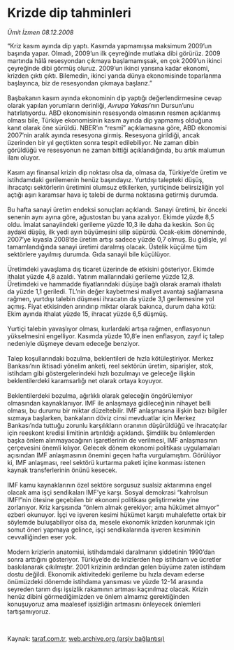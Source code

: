 # Krizde dip tahminleri

*Ümit İzmen 08.12.2008*

<div class="taraf_structure_2col_1zq">
<div class="margen_n">



 <p>“Kriz kasım ayında dip yaptı. Kasımda yapmamışsa maksimum 2009’un başında yapar. Olmadı, 2009’un ilk çeyreğinde mutlaka dibi görürüz. 2009 martında hâlâ resesyondan çıkmaya başlamamışsak, en çok 2009’un ikinci çeyreğinde dibi görmüş oluruz. 2009’un ikinci yarısına kadar ekonomi, krizden çıktı çıktı. Bilemedin, ikinci yarıda dünya ekonomisinde toparlanma başlayınca, biz de resesyondan çıkmaya başlarız.” <br/><br/>Başbakanın kasım ayında ekonominin dip yaptığı değerlendirmesine cevap olarak yapılan yorumların derinliği, <i>Avrupa Yakası</i>’nın Dursun’unu hatırlatıyordu. ABD ekonomisinin resesyonda olmasının resmen açıklanmış olması bile, Türkiye ekonomisinin kasım ayında dip yapmamış olduğuna kanıt olarak öne sürüldü. NBER’ın “resmî” açıklamasına göre, ABD ekonomisi 2007’nin aralık ayında resesyona girmiş. Resesyona girildiği, ancak üzerinden bir yıl geçtikten sonra tespit edilebiliyor. Ne zaman dibin görüldüğü ve resesyonun ne zaman bittiği açıklandığında, bu artık malumun ilanı oluyor. <br/><br/>Kasım ayı finansal krizin dip noktası olsa da, olmasa da, Türkiye’de üretim ve istihdamdaki gerilemenin henüz başındayız. Yurtdışı talepteki düşüş, ihracatçı sektörlerin üretimini olumsuz etkilerken, yurtiçinde belirsizliğin yol açtığı aşırı karamsar hava iç talebi de durma noktasına getirmiş durumda. <br/><br/>Bu hafta sanayi üretim endeksi sonuçları açıklandı. Sanayi üretimi, bir önceki senenin aynı ayına göre, ağustostan bu yana azalıyor. Ekimde yüzde 8,5 oldu. İmalat sanayiindeki gerileme yüzde 10,3 ile daha da keskin. Son üç aydaki düşüş, ilk yedi ayın büyümesini silip süpürdü. Ocak-ekim döneminde, 2007’ye kıyasla 2008’de üretim artışı sadece yüzde 0,7 olmuş. Bu gidişle, yıl tamamlandığında sanayi üretimi daralmış olacak. Üstelik küçülme tüm sektörlere yayılmış durumda. Gıda sanayii bile küçülüyor. <br/><br/>Üretimdeki yavaşlama dış ticaret üzerinde de etkisini gösteriyor. Ekimde ithalat yüzde 4,8 azaldı. Yatırım mallarındaki gerileme yüzde 12,8. Üretimdeki ve hammadde fiyatlarındaki düşüşe bağlı olarak aramalı ithalatı da yüzde 1,1 geriledi. TL’nin değer kaybetmesi maliyet avantajı sağlamasına rağmen, yurtdışı talebin düşmesi ihracatın da yüzde 3,1 gerilemesine yol açmış. Fiyat etkisinden arındırıp miktar olarak bakınca, durum daha kötü: Ekim ayında ithalat yüzde 15, ihracat yüzde 6,5 düşmüş. <br/><br/>Yurtiçi talebin yavaşlıyor olması, kurlardaki artışa rağmen, enflasyonun yükselmesini engelliyor. Kasımda yüzde 10,8’e inen enflasyon, zayıf iç talep nedeniyle düşmeye devam edeceğe benziyor. <br/><br/>Talep koşullarındaki bozulma, beklentileri de hızla kötüleştiriyor. Merkez Bankası’nın iktisadi yönelim anketi, reel sektörün üretim, siparişler, stok, istihdam gibi göstergelerindeki hızlı bozulmayı ve geleceğe ilişkin beklentilerdeki karamsarlığı net olarak ortaya koyuyor. <br/><br/>Beklentilerdeki bozulma, ağırlıklı olarak geleceğin öngörülemiyor olmasından kaynaklanıyor. IMF ile anlaşmaya gidileceğinin nihayet belli olması, bu durumu bir miktar düzeltebilir. IMF anlaşmasına ilişkin bazı bilgiler sızmaya başlarken, bankaların döviz cinsi mevduatlar için Merkez Bankası’nda tuttuğu zorunlu karşılıkların oranının düşürüldüğü ve ihracatçılar için reeskont kredisi limitinin artırıldığı açıklandı. Şimdilik bu önlemlerden başka önlem alınmayacağının işaretlerinin de verilmesi, IMF anlaşmasının çerçevesini önemli kılıyor. Gelecek dönem ekonomi politikası uygulamaları açısından IMF anlaşmasının önemini geçen hafta vurgulamıştım. Görülüyor ki, IMF anlaşması, reel sektörü kurtarma paketi içine konması istenen kaynak transferlerinin önünü kesecek. <br/><br/>IMF kamu kaynaklarının özel sektöre sorgusuz sualsiz aktarımına engel olacak ama işçi sendikaları IMF’ye karşı. Sosyal demokrasi “kahrolsun IMF!”nin ötesine geçebilen bir ekonomi politikası geliştirmekte yine zorlanıyor. Kriz karşısında “önlem almak gerekiyor; ama hükümet almıyor” ezberi okunuyor. İşçi ve işveren kesimi hükümet karşıtı muhalefette ortak bir söylemde buluşabiliyor olsa da, mesele ekonomik krizden korunmak için somut öneri yapmaya gelince, işçi sendikalarında işveren kesiminin cevvalliğinden eser yok. <br/><br/>Modern krizlerin anatomisi, istihdamdaki daralmanın şiddetinin 1990’dan sonra arttığını gösteriyor. Türkiye’de de krizlerden hep istihdam ve ücretler baskılanarak çıkılmıştır. 2001 krizinin ardından gelen büyüme zaten istihdam dostu değildi. Ekonomik aktivitedeki gerileme bu hızla devam ederse önümüzdeki dönemde istihdama yansıması ve yüzde 12-14 arasında seyreden tarım dışı işsizlik rakamının artması kaçınılmaz olacak. Krizin henüz dibini görmediğimizden ve önlem almamız gerektiğinden konuşuyoruz ama maalesef işsizliğin artmasını önleyecek önlemleri tartışamıyoruz.</p>

<br/>


<div id="taraf_not">
</div>

</div>


</div>

Kaynak: [taraf.com.tr](http://www.taraf.com.tr:80/makale/3019.htm), [web.archive.org (arşiv bağlantısı)](http://web.archive.org/web/20090308095221/http://www.taraf.com.tr:80/makale/3019.htm)
